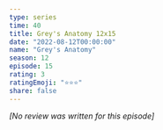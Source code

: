 ```yaml
---
type: series
time: 40
title: Grey's Anatomy 12x15
date: "2022-08-12T00:00:00"
name: "Grey's Anatomy"
season: 12
episode: 15
rating: 3
ratingEmoji: "⭐️⭐️⭐️"
share: false
---
```


*[No review was written for this episode]*